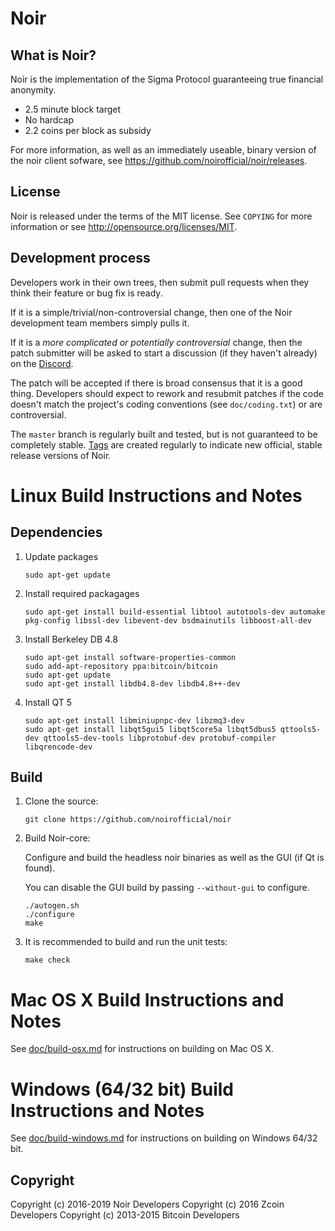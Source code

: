 Noir
=============================

What is Noir?
-------------

Noir is the implementation of the Sigma Protocol guaranteeing true financial anonymity.

 - 2.5 minute block target
 - No hardcap
 - 2.2 coins per block as subsidy

For more information, as well as an immediately useable, binary version of
the noir client sofware, see https://github.com/noirofficial/noir/releases.


License
-------

Noir is released under the terms of the MIT license. See `COPYING` for more
information or see http://opensource.org/licenses/MIT.


Development process
-------------------

Developers work in their own trees, then submit pull requests when they think
their feature or bug fix is ready.

If it is a simple/trivial/non-controversial change, then one of the Noir
development team members simply pulls it.

If it is a *more complicated or potentially controversial* change, then the patch
submitter will be asked to start a discussion (if they haven't already) on the
[Discord](https://discordapp.com/invite/4WTD9GN).

The patch will be accepted if there is broad consensus that it is a good thing.
Developers should expect to rework and resubmit patches if the code doesn't
match the project's coding conventions (see `doc/coding.txt`) or are
controversial.

The `master` branch is regularly built and tested, but is not guaranteed to be
completely stable. [Tags](https://github.com/noirofficial/noir/tags) are created
regularly to indicate new official, stable release versions of Noir.



Linux Build Instructions and Notes
==================================

Dependencies
----------------------
1.  Update packages

        sudo apt-get update

2.  Install required packagages

        sudo apt-get install build-essential libtool autotools-dev automake pkg-config libssl-dev libevent-dev bsdmainutils libboost-all-dev

3.  Install Berkeley DB 4.8

        sudo apt-get install software-properties-common
        sudo add-apt-repository ppa:bitcoin/bitcoin
        sudo apt-get update
        sudo apt-get install libdb4.8-dev libdb4.8++-dev

4.  Install QT 5

        sudo apt-get install libminiupnpc-dev libzmq3-dev
        sudo apt-get install libqt5gui5 libqt5core5a libqt5dbus5 qttools5-dev qttools5-dev-tools libprotobuf-dev protobuf-compiler libqrencode-dev

Build
----------------------
1.  Clone the source:

        git clone https://github.com/noirofficial/noir

2.  Build Noir-core:

    Configure and build the headless noir binaries as well as the GUI (if Qt is found).

    You can disable the GUI build by passing `--without-gui` to configure.
        
        ./autogen.sh
        ./configure
        make

3.  It is recommended to build and run the unit tests:

        make check


Mac OS X Build Instructions and Notes
=====================================
See [doc/build-osx.md](https://github.com/noirofficial/noir/blob/master/doc/build-osx.md) for instructions on building on Mac OS X.



Windows (64/32 bit) Build Instructions and Notes
=====================================
See [doc/build-windows.md](https://github.com/noirofficial/noir/blob/master/doc/build-windows.md) for instructions on building on Windows 64/32 bit.


Copyright
---------

Copyright (c) 2016-2019 Noir Developers
Copyright (c) 2016 Zcoin Developers
Copyright (c) 2013-2015 Bitcoin Developers

